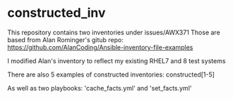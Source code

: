 # constructed_inv

This repository contains two inventories under issues/AWX371
Those are based from Alan Rominger's gitub repo: 
https://github.com/AlanCoding/Ansible-inventory-file-examples

I modified Alan's inventory to reflect my existing RHEL7 and 8 test systems

There are also 5 examples of constructed inventories: constructed[1-5]

As well as two playbooks: 'cache_facts.yml' and 'set_facts.yml'